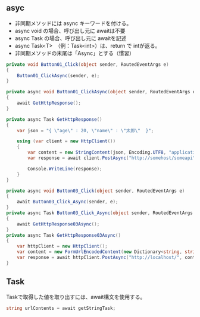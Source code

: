 ## asyc
 * 非同期メソッドには async キーワードを付ける。
 * async void の場合、呼び出し元に awaitは不要
 * async Task の場合、呼び出し元に awaitを記述
 * async Task\<T>　（例：Task\<int>）は、return で intが返る。
 * 非同期メソッドの末尾は「Async」とする（慣習）

```cs
private void Button01_Click(object sender, RoutedEventArgs e)
{
    Button01_ClickAsync(sender, e);
}

private async void Button01_ClickAsync(object sender, RoutedEventArgs e)
{
    await GetHttpResponse();
}

private async Task GetHttpResponse()
{
    var json = "{ \"age\" : 20, \"name\" : \"太郎\"  }";

    using (var client = new HttpClient())
    {
        var content = new StringContent(json, Encoding.UTF8, "application/json");
        var response = await client.PostAsync("http://somehost/someapi", content);

        Console.WriteLine(response);
    }
}
```

```cs
private async void Button03_Click(object sender, RoutedEventArgs e)
{
    await Button03_Click_Async(sender, e);
}
private async Task Button03_Click_Async(object sender, RoutedEventArgs e)
{
    await GetHttpResponse03Async();
}
private async Task GetHttpResponse03Async()
{
    var httpClient = new HttpClient();
    var content = new FormUrlEncodedContent(new Dictionary<string, string>{ { "foo", "111" } });
    var response = await httpClient.PostAsync("http://localhost/", content);
}
```

## Task
Taskで取得した値を取り出すには、await構文を使用する。
```cs
string urlContents = await getStringTask;
```
